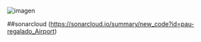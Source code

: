 ![imagen](https://github.com/pau-regalado/Airport/assets/63105408/35fe95e8-a3fe-4cf9-8d34-7a3759b8f848)

##sonarcloud
(https://sonarcloud.io/summary/new_code?id=pau-regalado_Airport)
